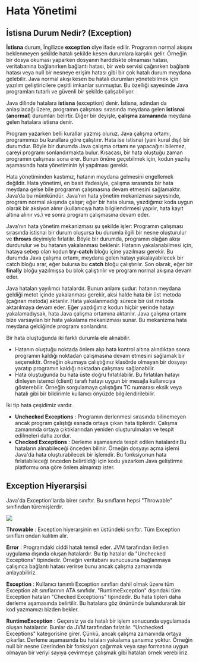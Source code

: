 # Hata Yönetimi

## İstisna Durum Nedir? (Exception)

**İstisna** durum, İngilizce **exception** diye ifade edilir. Programın normal akışını beklenmeyen şekilde hatalı şekilde kesen durumlara karşılık gelir. Örneğin bir dosya okuması yaparken dosyanın harddiskte olmaması hatası, veritabanına bağlanırken bağlantı hatası, bir web servisi çağırırken bağlantı hatası veya null bir nesneye erişim hatası gibi bir çok hatalı durum meydana gelebilir. Java normal akışı kesen bu hatalı durumları yönetebilmek için yazılım geliştiricilere çeşitli imkanlar sunmuştur. Bu özelliği sayesinde Java programları tutarlı ve güvenli bir şekilde çalışabiliyor.

Java dilinde hatalara **istisna** (exception) denir. İstisna, adından da anlaşılacağı üzere, programın çalışması sırasında meydana gelen **istisnai** (**anormal**) durumları belirtir. Diğer bir deyişle, **çalışma zamanında** meydana gelen hatalara istisna denir.

Program yazarken belli kurallar yazmış oluruz. Java çalışma ortamı, programımızı bu kurallara göre çalıştırır. Hata ise istisnai (yani kural dışı) bir durumdur. Böyle bir durumda Java çalışma ortamı ne yapacağını bilemez, çareyi programı sonlandırmakta bulur. Kısacası, bir hata oluştuğu zaman programın çalışması sona erer. Bunun önüne geçebilmek için, kodun yazılış aşamasında hata yönetiminin iyi yapılması gerekir.

Hata yönetiminden kastımız, hatanın meydana gelmesini engellemek değildir. Hata yönetimi, en basit ifadesiyle, çalışma sırasında bir hata meydana gelse bile programın çalışmasına devam etmesini sağlamaktır. Java’da bu mümkündür. Java’nın hata yönetim mekanizması sayesinde, program normal akışında çalışır; eğer bir hata olursa, yazdığımız koda uygun olarak bir aksiyon alınır (kullanıcıya hata bilgilendirmesi yapılır, hata kayıt altına alınır vs.) ve sonra program çalışmasına devam eder.

Java’nın hata yönetim mekanizması şu şekilde işler: Programın çalışması sırasında istisnai bir durum oluşursa bu durumla ilgili bir nesne oluşturulur ve **throws** deyimiyle fırlatılır. Böyle bir durumda, programın olağan akışı durdurulur ve bu hatanın yakalanması beklenir. Hatanın yakalanabilmesi için, hataya sebep olan kodun **try-catch** bloğu içine yazılması gerekir. Bu durumda Java çalışma ortamı, meydana gelen hatayı yakalayabilecek bir catch bloğu arar, eğer bulursa bu **catch** bloğu çalıştırılır. Son olarak, eğer bir **finally** bloğu yazılmışsa bu blok çalıştırılır ve program normal akışına devam eder.

Java hataları yayılımcı hatalardır. Bunun anlamı şudur: hatanın meydana geldiği metot içinde yakalanması gerekir, aksi halde hata bir üst metoda (çağıran metoda) aktarılır. Hata yakalanmadığı sürece bir üst metoda aktarılmaya devam eder. Eğer yazdığımız kodun hiçbir yerinde hatayı yakalamadıysak, hata Java çalışma ortamına aktarılır. Java çalışma ortamı bize varsayılan bir hata yakalama mekanizması sunar. Bu mekanizma hata meydana geldiğinde programı sonlandırır.

Bir hata oluştuğunda iki farklı durumla ele alınabilir.

- Hatanın oluştuğu noktada önlem alıp hata kontrol altına alındıktan sonra programın kaldığı noktadan çalışmasına devam etmesini sağlamak bir seçenektir. Örneğin okumaya çalıştığınız klasörde olmayan bir dosyayı yaratıp programın kaldığı noktadan çalışması sağlanabilir.
- Hata oluştuğunda bu hata üste doğru fırlatılabilir. Bu fırlatılan hatayı dinleyen istemci (client) tarafı hatayı uygun bir mesajla kullanıcıya gösterebilir. Örneğin sorgulamaya çalıştığını TC numarası eksik veya hatalı gibi bir bildirimle kullanıcı önyüzde bilgilendirilebilir.

İki tip hata çeşidimiz vardır.

- **Unchecked Exceptions** : Programın derlenmesi sırasında bilinemeyen ancak program çalıştığı esnada ortaya çıkan hata tiplerdir. Çalışma zamanında ortaya çıktıklarından yeniden oluşturulmaları ve tespit edilmeleri daha zordur.
- **Checked Exceptions** : Derleme aşamasında tespit edilen hatalardır.Bu hataların alınabileceği önceden bilinir. Örneğin dosyayı açma işlemi Java&#39;da hata oluşturabilecek bir işlemdir. Bu fonksiyonun hata fırlatabileceği önceden belirtildiği için kodu yazarken Java geliştirme platformu ona göre önlem almamızı ister.

## Exception Hiyerarşisi

Java&#39;da Exception&#39;larda birer sınıftır. Bu sınıfların hepsi &quot;Throwable&quot; sınıfından türemişlerdir.

![](figures/exception-hiyerarşisi.png)

**Throwable** : Exception hiyerarşinin en üstündeki sınıftır. Tüm Exception sınıfları ondan kalıtım alır.

**Error** : Programdaki ciddi hatalı temsil eder. JVM tarafından iletilen uygulama dışında oluşan hatalardır. Bu tip hatalar da &quot;Unchecked Exceptions&quot; tipindedir. Örneğin veritabanı sunucusuna bağlanmaya çalışınca bağlantı hatası verirse bunu ancak çalışma zamanında anlayabiliriz.

**Exception** : Kullanıcı tanımlı Exception sınıfları dahil olmak üzere tüm Exception alt sınıflarının ATA sınıfıdır. &quot;RuntimeException&quot; dışındaki tüm Exception hataları &quot;Checked Exceptions&quot; tipindedir. Bu hata tipleri daha derleme aşamasında belirtilir. Bu hatalara göz önününde bulundurarak bir kod yazmamızı bizden bekler.

**RuntimeException** : Geçersiz ya da hatalı bir işlem sonucunda uygulamada oluşan hatalardır. Bunlar da JVM tarafından fırlatılır. &quot;Unchecked Exceptions&quot; kategorisine girer. Çünkü, ancak çalışma zamanında ortaya çıkarlar. Derleme aşamasında bu hataları yakalama şansımız yoktur. Örneğin null bir nesne üzerinden bir fonksiyon çağırmak veya sayı formatına uygun olmayan bir veriyi sayıya çevirmeye çalışmak gibi hataları örnek verebiliriz.